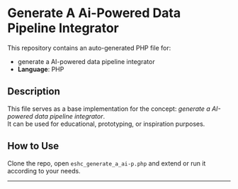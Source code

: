# Generate A Ai-Powered Data Pipeline Integrator

This repository contains an auto-generated PHP file for:

- generate a AI-powered data pipeline integrator
- **Language**: PHP

## Description

This file serves as a base implementation for the concept: *generate a AI-powered data pipeline integrator*.  
It can be used for educational, prototyping, or inspiration purposes.

## How to Use

Clone the repo, open `eshc_generate_a_ai-p.php` and extend or run it according to your needs.

---


